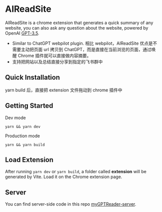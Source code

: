 # AIReadSite

AIReadSite is a chrome extension that generates a quick summary of any website, you can also ask any question about the website, powered by OpenAI [GPT-3.5](https://beta.openai.com/docs/models/gpt-3).

- Similar to ChatGPT webpilot plugin. 相比 webpilot，AIReadSite 优点是不需要主动把页面 url 拷贝到 ChatGPT，而是直接在当前浏览的页面，通过唤醒 Chrome 插件就可以直接做内容摘要。
- 支持把网站以及总结直接分享到指定的飞书群中

## Quick Installation

yarn build 后，直接把 extension 文件拖动到 chrome 插件中

## Getting Started

Dev mode

```
yarn && yarn dev
```

Production mode

```
yarn && yarn build
```

## Load Extension

After running `yarn dev` or `yarn build`, a folder called **extension** will be generated by Vite. Load it on the Chrome extension page.

## Server

You can find server-side code in this repo [myGPTReader-server](https://github.com/lishoulong/myGPTReader).
